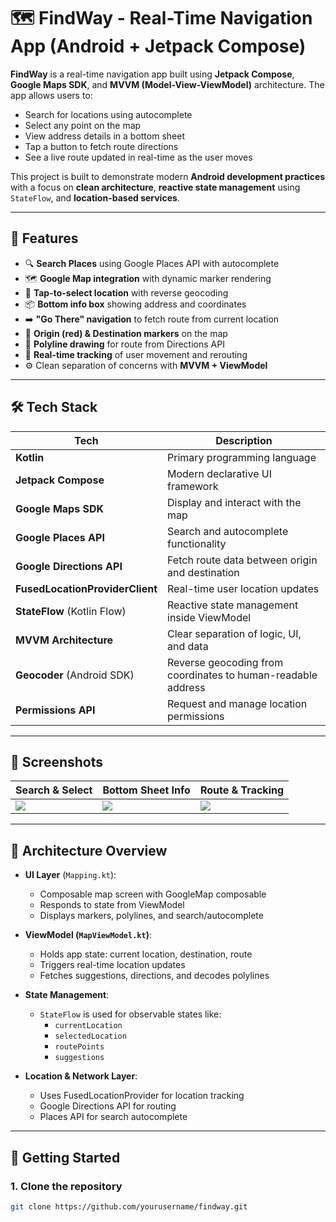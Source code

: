 # 🗺️ FindWay - Real-Time Navigation App (Android + Jetpack Compose)

**FindWay** is a real-time navigation app built using **Jetpack Compose**, **Google Maps SDK**, and **MVVM (Model-View-ViewModel)** architecture. The app allows users to:

- Search for locations using autocomplete
- Select any point on the map
- View address details in a bottom sheet
- Tap a button to fetch route directions
- See a live route updated in real-time as the user moves

This project is built to demonstrate modern **Android development practices** with a focus on **clean architecture**, **reactive state management** using `StateFlow`, and **location-based services**.

---

## 🚀 Features

- 🔍 **Search Places** using Google Places API with autocomplete
- 🗺️ **Google Map integration** with dynamic marker rendering
- 📍 **Tap-to-select location** with reverse geocoding
- 📦 **Bottom info box** showing address and coordinates
- ➡️ **"Go There" navigation** to fetch route from current location
- 📍 **Origin (red) & Destination markers** on the map
- 🧭 **Polyline drawing** for route from Directions API
- 📡 **Real-time tracking** of user movement and rerouting
- ⚙️ Clean separation of concerns with **MVVM + ViewModel**

---

## 🛠️ Tech Stack

| Tech                          | Description                                                                 |
|-------------------------------|-----------------------------------------------------------------------------|
| **Kotlin**                    | Primary programming language                                                |
| **Jetpack Compose**           | Modern declarative UI framework                                             |
| **Google Maps SDK**           | Display and interact with the map                                           |
| **Google Places API**         | Search and autocomplete functionality                                       |
| **Google Directions API**     | Fetch route data between origin and destination                             |
| **FusedLocationProviderClient** | Real-time user location updates                                           |
| **StateFlow** (Kotlin Flow)   | Reactive state management inside ViewModel                                  |
| **MVVM Architecture**         | Clear separation of logic, UI, and data                                     |
| **Geocoder** (Android SDK)    | Reverse geocoding from coordinates to human-readable address                |
| **Permissions API**           | Request and manage location permissions                                     |

---

## 📱 Screenshots

| Search & Select            | Bottom Sheet Info           | Route & Tracking           |
|----------------------------|------------------------------|-----------------------------|
| ![](screens/search.png)    | ![](screens/info.png)        | ![](screens/route.png)      |

---

## 🧩 Architecture Overview

- **UI Layer** (`Mapping.kt`): 
  - Composable map screen with GoogleMap composable
  - Responds to state from ViewModel
  - Displays markers, polylines, and search/autocomplete

- **ViewModel (`MapViewModel.kt`)**:
  - Holds app state: current location, destination, route
  - Triggers real-time location updates
  - Fetches suggestions, directions, and decodes polylines

- **State Management**:
  - `StateFlow` is used for observable states like:
    - `currentLocation`
    - `selectedLocation`
    - `routePoints`
    - `suggestions`

- **Location & Network Layer**:
  - Uses FusedLocationProvider for location tracking
  - Google Directions API for routing
  - Places API for search autocomplete

---

## 🔧 Getting Started

### 1. Clone the repository
```bash
git clone https://github.com/yourusername/findway.git
